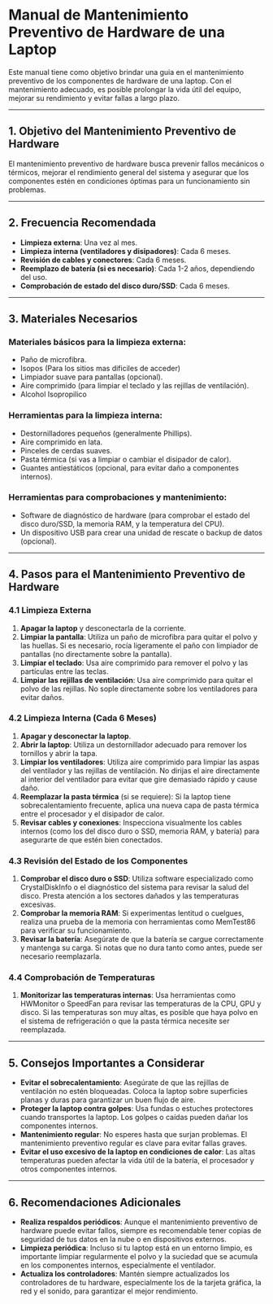 # Manual de Mantenimiento Preventivo de Hardware de una Laptop

Este manual tiene como objetivo brindar una guia en el mantenimiento preventivo de los componentes de hardware de una laptop. Con el mantenimiento adecuado, es posible prolongar la vida útil del equipo, mejorar su rendimiento y evitar fallas a largo plazo.

---

## 1. **Objetivo del Mantenimiento Preventivo de Hardware**
El mantenimiento preventivo de hardware busca prevenir fallos mecánicos o térmicos, mejorar el rendimiento general del sistema y asegurar que los componentes estén en condiciones óptimas para un funcionamiento sin problemas.

---

## 2. **Frecuencia Recomendada**
- **Limpieza externa**: Una vez al mes.
- **Limpieza interna (ventiladores y disipadores)**: Cada 6 meses.
- **Revisión de cables y conectores**: Cada 6 meses.
- **Reemplazo de batería (si es necesario)**: Cada 1-2 años, dependiendo del uso.
- **Comprobación de estado del disco duro/SSD**: Cada 6 meses.

---

## 3. **Materiales Necesarios**
### Materiales básicos para la limpieza externa:
- Paño de microfibra.
- Isopos (Para los sitios mas dificiles de acceder)
- Limpiador suave para pantallas (opcional).
- Aire comprimido (para limpiar el teclado y las rejillas de ventilación).
- Alcohol Isopropilico

### Herramientas para la limpieza interna:
- Destornilladores pequeños (generalmente Phillips).
- Aire comprimido en lata.
- Pinceles de cerdas suaves.
- Pasta térmica (si vas a limpiar o cambiar el disipador de calor).
- Guantes antiestáticos (opcional, para evitar daño a componentes internos).

### Herramientas para comprobaciones y mantenimiento:
- Software de diagnóstico de hardware (para comprobar el estado del disco duro/SSD, la memoria RAM, y la temperatura del CPU).
- Un dispositivo USB para crear una unidad de rescate o backup de datos (opcional).

---

## 4. **Pasos para el Mantenimiento Preventivo de Hardware**

### 4.1 **Limpieza Externa**
1. **Apagar la laptop** y desconectarla de la corriente.
2. **Limpiar la pantalla**: Utiliza un paño de microfibra para quitar el polvo y las huellas. Si es necesario, rocía ligeramente el paño con limpiador de pantallas (no directamente sobre la pantalla).
3. **Limpiar el teclado**: Usa aire comprimido para remover el polvo y las partículas entre las teclas.
4. **Limpiar las rejillas de ventilación**: Usa aire comprimido para quitar el polvo de las rejillas. No sople directamente sobre los ventiladores para evitar daños.

### 4.2 **Limpieza Interna (Cada 6 Meses)**
1. **Apagar y desconectar la laptop**.
2. **Abrir la laptop**: Utiliza un destornillador adecuado para remover los tornillos y abrir la tapa.
3. **Limpiar los ventiladores**: Utiliza aire comprimido para limpiar las aspas del ventilador y las rejillas de ventilación. No dirijas el aire directamente al interior del ventilador para evitar que gire demasiado rápido y cause daño.
4. **Reemplazar la pasta térmica** (si se requiere): Si la laptop tiene sobrecalentamiento frecuente, aplica una nueva capa de pasta térmica entre el procesador y el disipador de calor.
5. **Revisar cables y conexiones**: Inspecciona visualmente los cables internos (como los del disco duro o SSD, memoria RAM, y batería) para asegurarte de que estén bien conectados.

### 4.3 **Revisión del Estado de los Componentes**
1. **Comprobar el disco duro o SSD**: Utiliza software especializado como CrystalDiskInfo o el diagnóstico del sistema para revisar la salud del disco. Presta atención a los sectores dañados y las temperaturas excesivas.
2. **Comprobar la memoria RAM**: Si experimentas lentitud o cuelgues, realiza una prueba de la memoria con herramientas como MemTest86 para verificar su funcionamiento.
3. **Revisar la batería**: Asegúrate de que la batería se cargue correctamente y mantenga su carga. Si notas que no dura tanto como antes, puede ser necesario reemplazarla.

### 4.4 **Comprobación de Temperaturas**
1. **Monitorizar las temperaturas internas**: Usa herramientas como HWMonitor o SpeedFan para revisar las temperaturas de la CPU, GPU y disco. Si las temperaturas son muy altas, es posible que haya polvo en el sistema de refrigeración o que la pasta térmica necesite ser reemplazada.

---

## 5. **Consejos Importantes a Considerar**
- **Evitar el sobrecalentamiento**: Asegúrate de que las rejillas de ventilación no estén bloqueadas. Coloca la laptop sobre superficies planas y duras para garantizar un buen flujo de aire.
- **Proteger la laptop contra golpes**: Usa fundas o estuches protectores cuando transportes la laptop. Los golpes o caídas pueden dañar los componentes internos.
- **Mantenimiento regular**: No esperes hasta que surjan problemas. El mantenimiento preventivo regular es clave para evitar fallas graves.
- **Evitar el uso excesivo de la laptop en condiciones de calor**: Las altas temperaturas pueden afectar la vida útil de la batería, el procesador y otros componentes internos.

---

## 6. **Recomendaciones Adicionales**
- **Realiza respaldos periódicos**: Aunque el mantenimiento preventivo de hardware puede evitar fallos, siempre es recomendable tener copias de seguridad de tus datos en la nube o en dispositivos externos.
- **Limpieza periódica**: Incluso si tu laptop está en un entorno limpio, es importante limpiar regularmente el polvo y la suciedad que se acumula en los componentes internos, especialmente el ventilador.
- **Actualiza los controladores**: Mantén siempre actualizados los controladores de tu hardware, especialmente los de la tarjeta gráfica, la red y el sonido, para garantizar el mejor rendimiento.
